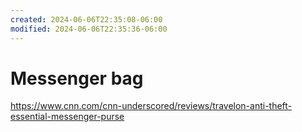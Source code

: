 ```yaml
---
created: 2024-06-06T22:35:08-06:00
modified: 2024-06-06T22:35:36-06:00
---
```


# Messenger bag

https://www.cnn.com/cnn-underscored/reviews/travelon-anti-theft-essential-messenger-purse
